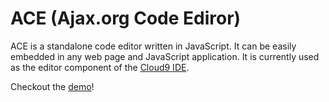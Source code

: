 ACE (Ajax.org Code Ediror)
==========================

ACE is a standalone code editor written in JavaScript. It can be easily embedded in any web page and JavaScript application. It is currently used as the editor component of the [Cloud9 IDE](http://cloud9ide.com).

Checkout the [demo](http://http://ajaxorg.github.com/ace/demo/editor-build.html)!
